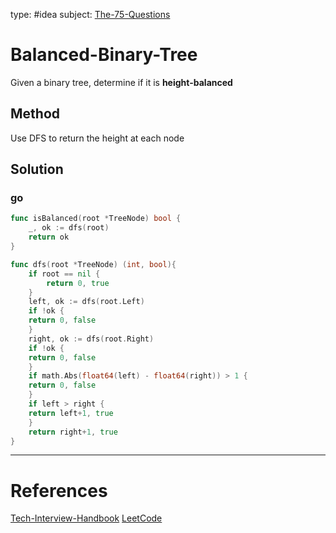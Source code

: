 type: #idea
subject: [The-75-Questions](The-75-Questions.md)
<!-- Subject should be a hub note -->
# Balanced-Binary-Tree

Given a binary tree, determine if it is **height-balanced**

## Method

Use DFS to return the height at each node

## Solution

### go

```go
func isBalanced(root *TreeNode) bool {
	_, ok := dfs(root)
	return ok
}

func dfs(root *TreeNode) (int, bool){
	if root == nil {
		return 0, true
	}
	left, ok := dfs(root.Left)
	if !ok {
    return 0, false
	}
	right, ok := dfs(root.Right)
	if !ok {
    return 0, false
	}
	if math.Abs(float64(left) - float64(right)) > 1 {
    return 0, false
	}
	if left > right {
    return left+1, true
	}
	return right+1, true
}
```

---
# References
<!-- What references back up this idea -->
[Tech-Interview-Handbook](Tech-Interview-Handbook.md)
[LeetCode](https://leetcode.com/problems/balanced-binary-tree/)